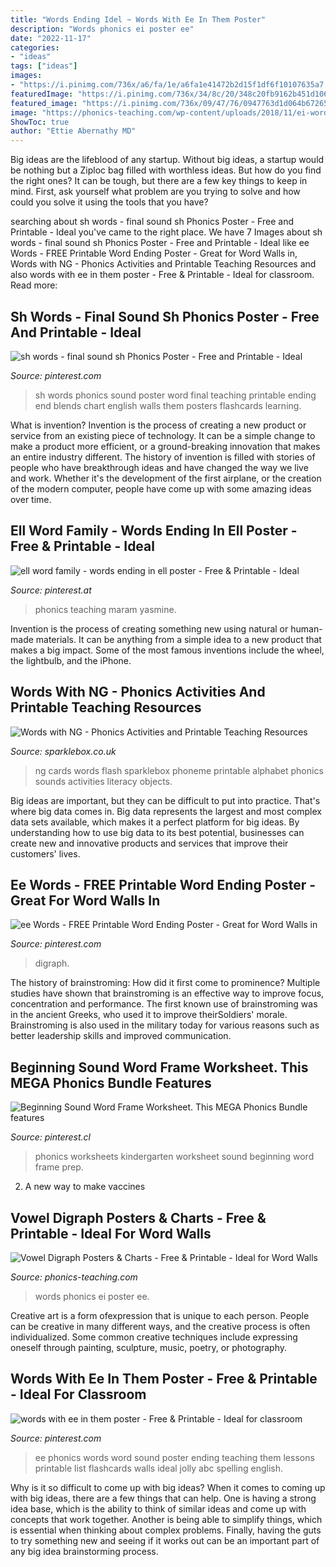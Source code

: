 ```yaml
---
title: "Words Ending Idel ~ Words With Ee In Them Poster"
description: "Words phonics ei poster ee"
date: "2022-11-17"
categories:
- "ideas"
tags: ["ideas"]
images:
- "https://i.pinimg.com/736x/a6/fa/1e/a6fa1e41472b2d15f1df6f10107635a7.jpg"
featuredImage: "https://i.pinimg.com/736x/34/8c/20/348c20fb9162b451d106b19189700e04.jpg"
featured_image: "https://i.pinimg.com/736x/09/47/76/0947763d1d064b6726540555826cd6d8.jpg"
image: "https://phonics-teaching.com/wp-content/uploads/2018/11/ei-words-1.jpg"
ShowToc: true
author: "Ettie Abernathy MD"
---
```



Big ideas are the lifeblood of any startup. Without big ideas, a startup would be nothing but a Ziploc bag filled with worthless ideas. But how do you find the right ones? It can be tough, but there are a few key things to keep in mind. First, ask yourself what problem are you trying to solve and how could you solve it using the tools that you have?

	

		
searching about sh words - final sound sh Phonics Poster - Free and Printable - Ideal you've came to the right place. We have 7 Images about sh words - final sound sh Phonics Poster - Free and Printable - Ideal like ee Words - FREE Printable Word Ending Poster - Great for Word Walls in, Words with NG - Phonics Activities and Printable Teaching Resources and also words with ee in them poster - Free &amp; Printable - Ideal for classroom. Read more:
		
    
## Sh Words - Final Sound Sh Phonics Poster - Free And Printable - Ideal

<img loading=lazy src="https://i.pinimg.com/736x/09/47/76/0947763d1d064b6726540555826cd6d8.jpg" onerror="this.onerror=null;this.src='https://tse1.mm.bing.net/th?id=OIP.MGomF4Bcvf-Ol8dZTWD2zAAAAA&amp;pid=15.1';" alt="sh words - final sound sh Phonics Poster - Free and Printable - Ideal">

_Source: pinterest.com_

>sh words phonics sound poster word final teaching printable ending end blends chart english walls them posters flashcards learning. 

	

What is invention?
Invention is the process of creating a new product or service from an existing piece of technology. It can be a simple change to make a product more efficient, or a ground-breaking innovation that makes an entire industry different. 
The history of invention is filled with stories of people who have breakthrough ideas and have changed the way we live and work. Whether it's the development of the first airplane, or the creation of the modern computer, people have come up with some amazing ideas over time.

    
## Ell Word Family - Words Ending In Ell Poster - Free &amp; Printable - Ideal

<img loading=lazy src="https://i.pinimg.com/736x/d2/8a/82/d28a820eaadd1021412ecf05cb4382c2.jpg" onerror="this.onerror=null;this.src='https://tse1.mm.bing.net/th?id=OIP.4BE8ADqBc8YbK8Wqx7imfQAAAA&amp;pid=15.1';" alt="ell word family - words ending in ell poster - Free &amp; Printable - Ideal">

_Source: pinterest.at_

>phonics teaching maram yasmine. 

	

Invention is the process of creating something new using natural or human-made materials. It can be anything from a simple idea to a new product that makes a big impact. Some of the most famous inventions include the wheel, the lightbulb, and the iPhone.

    
## Words With NG - Phonics Activities And Printable Teaching Resources

<img loading=lazy src="http://www.sparklebox.co.uk/literacy/alphabet/phoneme-collections/wpimages/wpdde6e4b2_05_06.jpg" onerror="this.onerror=null;this.src='https://tse2.mm.bing.net/th?id=OIP.EK_IIuUVNQP1JGlHK40xMAHaFP&amp;pid=15.1';" alt="Words with NG - Phonics Activities and Printable Teaching Resources">

_Source: sparklebox.co.uk_

>ng cards words flash sparklebox phoneme printable alphabet phonics sounds activities literacy objects. 

	

Big ideas are important, but they can be difficult to put into practice. That's where big data comes in. Big data represents the largest and most complex data sets available, which makes it a perfect platform for big ideas. By understanding how to use big data to its best potential, businesses can create new and innovative products and services that improve their customers' lives.

    
## Ee Words - FREE Printable Word Ending Poster - Great For Word Walls In

<img loading=lazy src="https://i.pinimg.com/736x/a6/fa/1e/a6fa1e41472b2d15f1df6f10107635a7.jpg" onerror="this.onerror=null;this.src='https://tse1.mm.bing.net/th?id=OIP.7JHNHAdXQaF46kikLR45gAAAAA&amp;pid=15.1';" alt="ee Words - FREE Printable Word Ending Poster - Great for Word Walls in">

_Source: pinterest.com_

>digraph. 

	

The history of brainstroming: How did it first come to prominence?
Multiple studies have shown that brainstroming is an effective way to improve focus, concentration and performance. The first known use of brainstroming was in the ancient Greeks, who used it to improve theirSoldiers' morale. Brainstroming is also used in the military today for various reasons such as better leadership skills and improved communication.

    
## Beginning Sound Word Frame Worksheet. This MEGA Phonics Bundle Features

<img loading=lazy src="https://i.pinimg.com/736x/34/8c/20/348c20fb9162b451d106b19189700e04.jpg" onerror="this.onerror=null;this.src='https://tse1.mm.bing.net/th?id=OIP.W7FQANazkyrGI_vveq_OyAHaJ2&amp;pid=15.1';" alt="Beginning Sound Word Frame Worksheet. This MEGA Phonics Bundle features">

_Source: pinterest.cl_

>phonics worksheets kindergarten worksheet sound beginning word frame prep. 

	

2. A new way to make vaccines 

    
## Vowel Digraph Posters &amp; Charts - Free &amp; Printable - Ideal For Word Walls

<img loading=lazy src="https://phonics-teaching.com/wp-content/uploads/2018/11/ei-words-1.jpg" onerror="this.onerror=null;this.src='https://tse1.mm.bing.net/th?id=OIP.SmtTGGwaPr1h2Kl9tqpwbwAAAA&amp;pid=15.1';" alt="Vowel Digraph Posters &amp; Charts - Free &amp; Printable - Ideal for Word Walls">

_Source: phonics-teaching.com_

>words phonics ei poster ee. 

	

Creative art is a form ofexpression that is unique to each person. People can be creative in many different ways, and the creative process is often individualized. Some common creative techniques include expressing oneself through painting, sculpture, music, poetry, or photography.

    
## Words With Ee In Them Poster - Free &amp; Printable - Ideal For Classroom

<img loading=lazy src="https://i.pinimg.com/originals/8e/2d/59/8e2d59764d0cce70d7c4e1c5c44c5e43.jpg" onerror="this.onerror=null;this.src='https://tse3.mm.bing.net/th?id=OIP.pvoeQUcrLRXx328QEHY1pwAAAA&amp;pid=15.1';" alt="words with ee in them poster - Free &amp; Printable - Ideal for classroom">

_Source: pinterest.com_

>ee phonics words word sound poster ending teaching them lessons printable list flashcards walls ideal jolly abc spelling english. 

	

Why is it so difficult to come up with big ideas?
When it comes to coming up with big ideas, there are a few things that can help. One is having a strong idea base, which is the ability to think of similar ideas and come up with concepts that work together. Another is being able to simplify things, which is essential when thinking about complex problems. Finally, having the guts to try something new and seeing if it works out can be an important part of any big idea brainstorming process.

